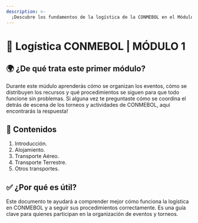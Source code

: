 ```yaml
---
description: >-
  ¡Descubre los fundamentos de la logística de la CONMEBOL en el Módulo 1! Aprende sobre la organización del evento, la distribución de recursos y los procedimientos clave. ¡Haz clic para explorar!
---
```

# 📘 Logística CONMEBOL | MÓDULO 1

## 🌍 ¿De qué trata este primer módulo?  

Durante este múdulo aprenderás cómo se organizan los eventos, cómo se distribuyen los recursos y qué procedimientos se siguen para que todo funcione sin problemas. Si alguna vez te preguntaste cómo se coordina el detrás de escena de los torneos y actividades de CONMEBOL, aquí encontrarás la respuesta!

## 📑 Contenidos  

1. Introducción.
2. Alojamiento.
3. Transporte Aéreo.  
4. Transporte Terrestre.
5. Otros transportes.

## ✅ ¿Por qué es útil?  

Este documento te ayudará a comprender mejor cómo funciona la logística en CONMEBOL y a seguir sus procedimientos correctamente. Es una guía clave para quienes participan en la organización de eventos y torneos.  
